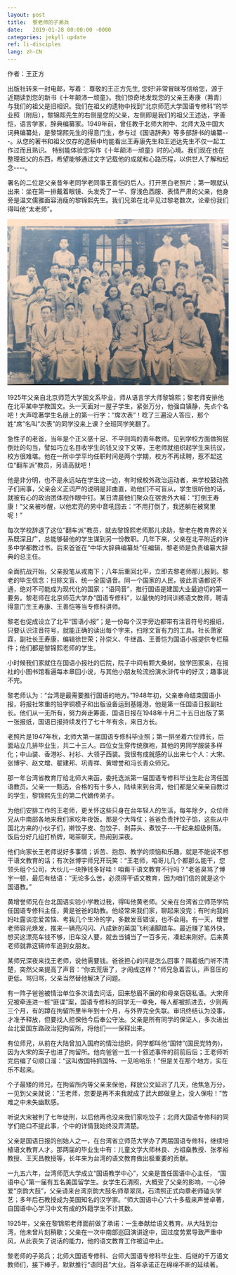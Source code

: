 ```yaml
---
layout: post
title:  黎老师的子弟兵
date:   2019-01-28 00:00:00 -0000
categories: jekyll update
ref: li-disciples
lang: zh-CN
---
```

作者：王正方

出版社转来一封电邮，写着：
尊敬的王正方先生,
您好!非常冒昧写信给您，源于近期读到您的新书《十年颠沛一顽童》。我们惊奇地发现您的父亲王寿康（茀青）与我们的祖父是旧相识。我们在祖父的遗物中找到“北京师范大学国语专修科”的毕业照（附后），黎锦熙先生的右侧是您的父亲，左侧即是我们的祖父王述达，字善恺，语言学家，辞典编纂家。1949年前，曾任教于北师大附中、北师大及中国大词典编纂处，是黎锦熙先生的得意门生，参与过《国语辞典》等多部辞书的编纂---。从您的著书和祖父仅存的遗稿中均能看出王寿康先生和王述达先生不仅一起工作过而且熟识。
特别能体验您写作《十年颠沛一顽童》时的心境。我们现在也在整理祖父的东西，希望能够通过文字记载他的成就和心路历程，以供世人了解和纪念----。

署名的二位是父亲昔年老同学老同事王善恺的后人。打开黑白老照片；第一眼就认出来：坐在第一排戴着眼镜、头发秃了一半、穿浅色西服、表情严肃的父亲，他身旁是温文儒雅面容消瘦的黎锦熙先生。我们兄弟在北平见过黎老数次，论辈份我们得叫他“太老师”。

![image](/assets/imgs/prof-li-chinese-studies-class.JPG "1949年北京师范大学国文研修班的毕业照")

1925年父亲自北京师范大学国文系毕业，师从语言学大师黎锦熙；黎老师安排他在北平某中学教国文。头一天面对一屋子学生，紧张万分，他强自镇静，先点个名吧！大声唸著学生名册上的第一行字：“席次表”！唸了三遍没人答应，那个姓“席”名叫“次表”的同学没来上课？全班同学笑翻了。

急性子的老爸，当年是个正义感十足、不平则鸣的青年教师。见到学校方面做狗屁倒灶的勾当，譬如巧立名目收学生的钱又没下文等，王老师就组织起学生来抗议，校方很难堪。他在一所中学平均任职时间是两个学期，校方不再续聘，惹不起这位“翻车派”教员，另请高就吧！

他是非分明，也不是永远站在学生这一边，有时候校外政治运动者，来学校鼓动孩子们闹事，父亲会义正词严的说明是非曲直，劝他们不可盲从，学生很听他的话，就被有心的政治团体视作眼中钉。某日清晨他们聚众在宿舍外大喊：“打倒王寿康！”父亲被吵醒，以他宏亮的男中音吼回去：“不用打倒了，我还躺在被窝里呢！”

每次学校辞退了这位“翻车派”教员，就去黎锦熙老师那儿求助，黎老在教育界的关系既深且广，总能够替他的学生谋到另一份教职。几年下来，父亲在北平附近的许多中学都教过书。后来爸爸在“中华大辞典编纂处”任编辑，黎老师是负责编纂大辞典的总主任。

全面抗战开始，父亲投笔从戎南下；八年后重回北平，立即去黎老师那儿报到。黎老的毕生信念：扫除文盲、统一全国语音。同一个国家的人民，彼此言语都说不通，绝对不可能成为现代化的国家；“语同音”，推行国语是建国大业最迫切的第一要务。黎老师在北京师范大学办“国语专修科”，以最快的时间训练语文教师，聘请得意门生王寿康、王善恺等当专修科讲师。

黎老也促成设立了北平“国语小报”；是一份每个汉字旁边都带有注音符号的报纸，只要认识注音符号，就能正确的读出每个字来，扫除文盲有力的工具。社长萧家霖，副社长王寿康，编辑徐世荣；孙崇义、牛继昌、王善恺为国语小报提供专栏稿件；他们都是黎锦熙老师的学生。

小时候我们家就住在国语小报社的后院，院子中间有颗大桑树，放学回家来，在报社的小图书馆看遍每本章回小说，与其他小朋友轮流扮演水浒传中的好汉；趣事说不完。

黎老师认为：“台湾是最需要推行国语的地方。”1948年初，父亲奉命结束国语小报，将报社笨重的铅字铜模子和出版设备运到基隆港，他是第一任国语日报副社长。他们从一无所有，努力奔走筹画，国语日报在1948年十月二十五日出版了第一张报纸，国语日报持续发行了七十年有余，来日方长。

老照片是1947年秋，北师大第一届国语专修科毕业照；第一排坐着六位师长，后面站立几排毕业生，共二十三人。四位女生穿传统旗袍，其他的男同学服装多样化；中山装、香港衫、衬衫、大领子西装。我很有成就感的认出来七个人：大宋、张博宇、赵文增、翟建邦、巩青祥、黄增誉和冯长青众师兄。

那一年台湾省教育厅给北师大来函，委托选派第一届国语专修科毕业生赴台湾任国语教员。父亲一一甄选，合格的有十多人，陆续来到台湾，他们都是父亲亲自教过的学生，黎锦熙先生的第二代嫡传弟子。

为他们安排工作的王老师，更关怀这些只身在台年轻人的生活，每年除夕，众位师兄从中南部各地来我们家吃年夜饭。那是个大阵仗；爸爸负责拌饺子馅，这些从中国北方来的小伙子们，擀饺子皮、包饺子、剥蒜头、煮饺子---干起来超级俐落。饭后分好几组打桥牌，喝茶聊天，热闹到深夜。

他们向家长王老师说好多事情；诉苦、抱怨、教学的烦恼和乐趣，就是不能说不想干语文教育的话；有次张博宇师兄开玩笑：“王老师，咱哥儿几个都那么能干，您领头组个公司，大伙儿一块挣钱多好哇！咱甭干语文教育不行吗？”老爸臭骂了博宇一顿，最后有结语：“无论多么苦，必须得干语文教育，因为咱们信的就是这个国语教。”

黄增誉师兄在台北国语实验小学教过我，得叫他黄老师。父亲在台湾省立师范学院任国语专修科主任，黄是爸爸的助教。他经常来我们家，聊起来没完；有时向我妈妈吐露谈恋爱苦恼、考我几个生冷的字，多数发音错误，也不会用。有一天，增誉老师容光焕发，推来一辆亮闪闪、八成新的英国飞利浦脚踏车。最近赚了笔外快，想买这漂亮车钱不够，旧车没人要，就去当铺当了一百多元，凑起来刚好。后来黄老师就靠这辆帅车追到女朋友。

某师兄深夜来找王老师，说他需要钱。爸爸担心的问是怎么回事？隔着纸门听不清楚，突然父亲提高了声音：“你去荒唐了，才闹成这样？”师兄急着否认，声音压的更低。骂归骂，父亲当然替他解决了问题。

有一阵子爸爸被情治单位多次请去问话，回来愁眉不展的和母亲窃窃私语。大宋师兄被牵连进一桩“匪谍”案，国语专修科的同学无一幸免，每人都被抓进去，少则两三个月，有的蹲在拘留所里半年到十个月，与外界完全失联。审讯终结认为没事，才准予释放，但要找人担保他今后奉公守法。父亲是所有同学的保证人，多次进出台北爱国东路政治犯拘留所，将他们一一保释出来。

有位师兄，从前在大陆曾加入国府的情治组织，同学都叫他“国特”(国民党特务)，因为大宋的案子也进了拘留所。他向爸爸一五一十叙述事件的前前后后；王老师听完后编了句顺口溜：“这叫做国特抓国特、一见哈哈乐！”但是关在那个地方，实在乐不起来。

个子最矮的师兄，在拘留所内等父亲来保他，释放公文延迟了几天，他焦急万分，一见到父亲就说：“王老师，您要是再不来我就成了武大郎做皇上，没人保啦！”苦难之中未失幽默感。

听说大宋被判了七年徒刑，以后他再也没来我们家吃饺子；北师大国语专修科的同学们绝口不提此事，个中的详情我始终没弄清楚。

父亲是国语日报的创始人之一，在台湾省立师范大学办了两届国语专修科，继续培植语文教育人才。那两届的毕业生中有：儿童文学大师林良、方祖燊教授、张孝裕教授、王天昌教授等，长年来为台湾的语文教育做出极重要的贡献。

一九五六年，台湾师范大学成立“国语教学中心”，父亲是首任国语中心主任， “国语中心”第一届有五名美国留学生。女学生石清照，大概受了父亲的影响，一心钟爱“京韵大鼓”，父亲请来台湾京韵大鼓名师章翠凤，石清照正式向章老师磕头学艺；多年后石教授成为美国知名的汉学家。“师大国语中心”六十多载来声誉卓著，自国语中心学习中文有成的外籍学生不计其数。

1925年，父亲在黎锦熙老师面前做了承诺：一生奉献给语文教育。从大陆到台湾，他未曾片刻稍歇；父亲在一次中南部巡回演讲途中，因过度劳累导致严重中风，从此丧失了说话的能力，他的语文教育工作被迫中止。

黎老师的子弟兵；北师大国语专修科、台师大国语专修科毕业生、后继的千万语文教师们，接下棒子，默默推行“语同音”大业。百年承诺正在绵绵不断的延续著。


